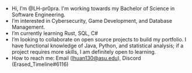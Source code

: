 - Hi, I’m @LH-pr0pra. I'm working towards my Bachelor of Science in Software Engineering.
- I’m interested in Cybersecurity, Game Development, and Database Management.
- I’m currently learning Rust, SQL, C#
- I’m looking to collaborate on open source projects to build my portfolio. I have functional knowledge of Java, Python, and statistical analysis; if a project requires more skills, I am definitely open to learning.
- How to reach me: Email (lhuan130@asu.edu), Discord (Erased_Timeline#6116)

<!---
LH-pr0pra/LH-pr0pra is a ✨ special ✨ repository because its `README.md` (this file) appears on your GitHub profile.
You can click the Preview link to take a look at your changes.
--->
